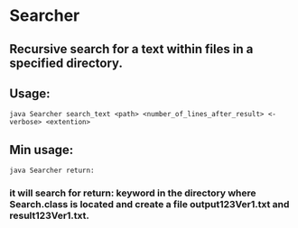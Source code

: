# Searcher

## Recursive search for a text within files in a specified directory. 
## Usage:

```shell
java Searcher search_text <path> <number_of_lines_after_result> <-verbose> <extention>
```
## Min usage:

```shell
java Searcher return:
```

### it will search for return: keyword in the directory where Search.class is located and create a file output123Ver1.txt and result123Ver1.txt.

